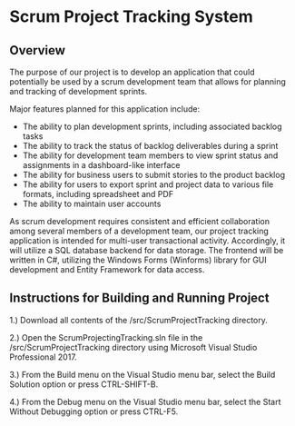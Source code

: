 # Scrum Project Tracking System


## Overview
The purpose of our project is to develop an application that could potentially be used by a scrum development team that allows for planning and tracking of development sprints. 

 Major features planned for this application include:
 
* The ability to plan development sprints, including associated backlog tasks 
* The ability to track the status of backlog deliverables during a sprint
* The ability for development team members to view sprint status and assignments in a dashboard-like interface
* The ability for business users to submit stories to the product backlog
* The ability for users to export sprint and project data to various file formats, including spreadsheet and PDF
* The ability to maintain user accounts

As scrum development requires consistent and efficient collaboration among several members of a development team, our project tracking application is intended for multi-user transactional activity.  Accordingly, it will utilize a SQL database backend for data storage.  The frontend will be written in C#, utilizing the Windows Forms (Winforms) library for GUI development and Entity Framework for data access.

## Instructions for Building and Running Project

1.) Download all contents of the /src/ScrumProjectTracking directory.

2.) Open the ScrumProjectingTracking.sln file in the /src/ScrumProjectTracking directory using Microsoft Visual Studio Professional 2017.

3.) From the Build menu on the Visual Studio menu bar, select the Build Solution option or press CTRL-SHIFT-B.

4.) From the Debug menu on the Visual Studio menu bar, select the Start Without Debugging option or press CTRL-F5.

